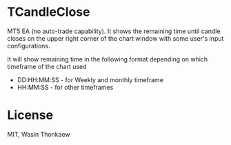 # TCandleClose

MT5 EA (no auto-trade capability).
It shows the remaining time until candle closes on the upper right corner of the
chart window with some user's input configurations.

It will show remaining time in the following format depending on which timeframe
of the chart used

* DD:HH:MM:SS - for Weekly and monthly timeframe
* HH:MM:SS - for other timeframes

# License
MIT, Wasin Thonkaew
